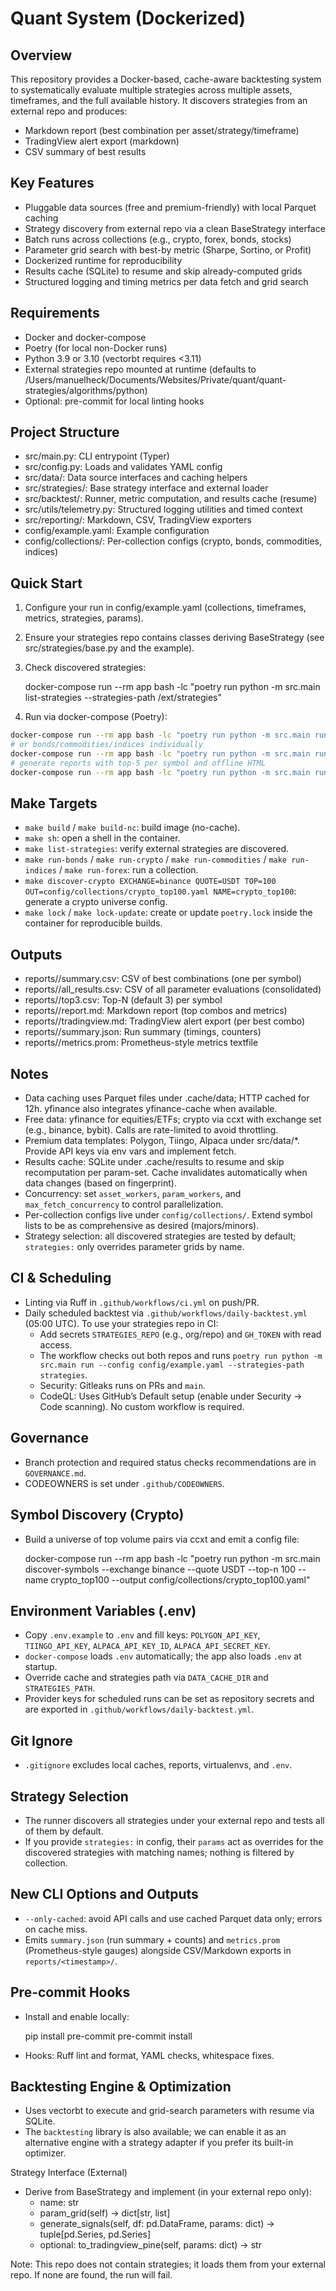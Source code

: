 # Quant System (Dockerized)

## Overview

This repository provides a Docker-based, cache-aware backtesting system to systematically evaluate multiple strategies across multiple assets, timeframes, and the full available history. It discovers strategies from an external repo and produces:

- Markdown report (best combination per asset/strategy/timeframe)
- TradingView alert export (markdown)
- CSV summary of best results

## Key Features

- Pluggable data sources (free and premium-friendly) with local Parquet caching
- Strategy discovery from external repo via a clean BaseStrategy interface
- Batch runs across collections (e.g., crypto, forex, bonds, stocks)
- Parameter grid search with best-by metric (Sharpe, Sortino, or Profit)
- Dockerized runtime for reproducibility
- Results cache (SQLite) to resume and skip already-computed grids
- Structured logging and timing metrics per data fetch and grid search

## Requirements

- Docker and docker-compose
- Poetry (for local non-Docker runs)
- Python 3.9 or 3.10 (vectorbt requires <3.11)
- External strategies repo mounted at runtime (defaults to /Users/manuelheck/Documents/Websites/Private/quant/quant-strategies/algorithms/python)
- Optional: pre-commit for local linting hooks

## Project Structure

- src/main.py: CLI entrypoint (Typer)
- src/config.py: Loads and validates YAML config
- src/data/: Data source interfaces and caching helpers
- src/strategies/: Base strategy interface and external loader
- src/backtest/: Runner, metric computation, and results cache (resume)
- src/utils/telemetry.py: Structured logging utilities and timed context
- src/reporting/: Markdown, CSV, TradingView exporters
- config/example.yaml: Example configuration
- config/collections/: Per-collection configs (crypto, bonds, commodities, indices)

## Quick Start

1) Configure your run in config/example.yaml (collections, timeframes, metrics, strategies, params).
2) Ensure your strategies repo contains classes deriving BaseStrategy (see src/strategies/base.py and the example).
3) Check discovered strategies:

   docker-compose run --rm app bash -lc "poetry run python -m src.main list-strategies --strategies-path /ext/strategies"

4) Run via docker-compose (Poetry):

```bash
docker-compose run --rm app bash -lc "poetry run python -m src.main run --config config/collections/crypto_majors.yaml"
# or bonds/commodities/indices individually
docker-compose run --rm app bash -lc "poetry run python -m src.main run --config config/collections/bonds_majors.yaml"
# generate reports with top-5 per symbol and offline HTML
docker-compose run --rm app bash -lc "poetry run python -m src.main run --config config/collections/crypto_majors.yaml --top-n 5 --inline-css"
```

## Make Targets

- `make build` / `make build-nc`: build image (no-cache).
- `make sh`: open a shell in the container.
- `make list-strategies`: verify external strategies are discovered.
- `make run-bonds` / `make run-crypto` / `make run-commodities` / `make run-indices` / `make run-forex`: run a collection.
- `make discover-crypto EXCHANGE=binance QUOTE=USDT TOP=100 OUT=config/collections/crypto_top100.yaml NAME=crypto_top100`: generate a crypto universe config.
- `make lock` / `make lock-update`: create or update `poetry.lock` inside the container for reproducible builds.

## Outputs

- reports/<timestamp>/summary.csv: CSV of best combinations (one per symbol)
- reports/<timestamp>/all_results.csv: CSV of all parameter evaluations (consolidated)
- reports/<timestamp>/top3.csv: Top-N (default 3) per symbol
- reports/<timestamp>/report.md: Markdown report (top combos and metrics)
- reports/<timestamp>/tradingview.md: TradingView alert export (per best combo)
- reports/<timestamp>/summary.json: Run summary (timings, counters)
- reports/<timestamp>/metrics.prom: Prometheus-style metrics textfile

## Notes

- Data caching uses Parquet files under .cache/data; HTTP cached for 12h. yfinance also integrates yfinance-cache when available.
- Free data: yfinance for equities/ETFs; crypto via ccxt with exchange set (e.g., binance, bybit). Calls are rate-limited to avoid throttling.
- Premium data templates: Polygon, Tiingo, Alpaca under src/data/*. Provide API keys via env vars and implement fetch.
- Results cache: SQLite under .cache/results to resume and skip recomputation per param-set. Cache invalidates automatically when data changes (based on fingerprint).
- Concurrency: set `asset_workers`, `param_workers`, and `max_fetch_concurrency` to control parallelization.
- Per-collection configs live under `config/collections/`. Extend symbol lists to be as comprehensive as desired (majors/minors).
- Strategy selection: all discovered strategies are tested by default; `strategies:` only overrides parameter grids by name.

## CI & Scheduling

- Linting via Ruff in `.github/workflows/ci.yml` on push/PR.
- Daily scheduled backtest via `.github/workflows/daily-backtest.yml` (05:00 UTC). To use your strategies repo in CI:
  - Add secrets `STRATEGIES_REPO` (e.g., org/repo) and `GH_TOKEN` with read access.
  - The workflow checks out both repos and runs `poetry run python -m src.main run --config config/example.yaml --strategies-path strategies`.
  - Security: Gitleaks runs on PRs and `main`.
  - CodeQL: Uses GitHub’s Default setup (enable under Security → Code scanning). No custom workflow is required.

## Governance

- Branch protection and required status checks recommendations are in `GOVERNANCE.md`.
- CODEOWNERS is set under `.github/CODEOWNERS`.

## Symbol Discovery (Crypto)

- Build a universe of top volume pairs via ccxt and emit a config file:

  docker-compose run --rm app bash -lc "poetry run python -m src.main discover-symbols --exchange binance --quote USDT --top-n 100 --name crypto_top100 --output config/collections/crypto_top100.yaml"

## Environment Variables (.env)

- Copy `.env.example` to `.env` and fill keys: `POLYGON_API_KEY`, `TIINGO_API_KEY`, `ALPACA_API_KEY_ID`, `ALPACA_API_SECRET_KEY`.
- `docker-compose` loads `.env` automatically; the app also loads `.env` at startup.
- Override cache and strategies path via `DATA_CACHE_DIR` and `STRATEGIES_PATH`.
- Provider keys for scheduled runs can be set as repository secrets and are exported in `.github/workflows/daily-backtest.yml`.

## Git Ignore

- `.gitignore` excludes local caches, reports, virtualenvs, and `.env`.

## Strategy Selection

- The runner discovers all strategies under your external repo and tests all of them by default.
- If you provide `strategies:` in config, their `params` act as overrides for the discovered strategies with matching names; nothing is filtered by collection.

## New CLI Options and Outputs

- `--only-cached`: avoid API calls and use cached Parquet data only; errors on cache miss.
- Emits `summary.json` (run summary + counts) and `metrics.prom` (Prometheus-style gauges) alongside CSV/Markdown exports in `reports/<timestamp>/`.

## Pre-commit Hooks

- Install and enable locally:

  pip install pre-commit
  pre-commit install

- Hooks: Ruff lint and format, YAML checks, whitespace fixes.

## Backtesting Engine & Optimization

- Uses vectorbt to execute and grid-search parameters with resume via SQLite.
- The `backtesting` library is also available; we can enable it as an alternative engine with a strategy adapter if you prefer its built-in optimizer.

Strategy Interface (External)

- Derive from BaseStrategy and implement (in your external repo only):
  - name: str
  - param_grid(self) -> dict[str, list]
  - generate_signals(self, df: pd.DataFrame, params: dict) -> tuple[pd.Series, pd.Series]
  - optional: to_tradingview_pine(self, params: dict) -> str

Note: This repo does not contain strategies; it loads them from your external repo. If none are found, the run will fail.
